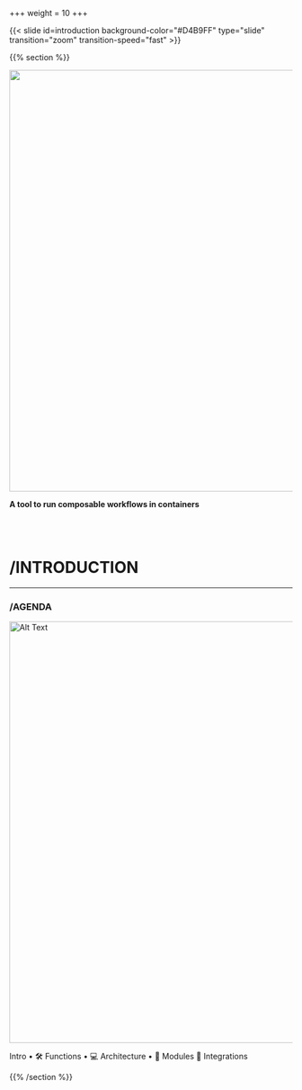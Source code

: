 +++
weight = 10
+++

{{< slide id=introduction background-color="#D4B9FF" type="slide" transition="zoom" transition-speed="fast" >}}

{{% section %}}

<img src="https://framerusercontent.com/images/dtoLxVnUgfKiPsuiXXWcTwxGIb4.png?lossless=1" width="750" style="border: none; box-shadow: none;" />

**A tool to run composable workflows in containers**

<br/>
<br/>

# /INTRODUCTION

---

### /AGENDA

<img src="https://attachments-cdn-s.coub.com/coub_storage/coub/simple/cw_timeline_pic/7e14911f5a8/c1bec6bfed315483bad44/med_1587503875_image.jpg" alt="Alt Text" width="750"/>

Intro • 🛠️ Functions • 💻 Architecture • 🔗 Modules 🔗 Integrations

{{% /section %}}
